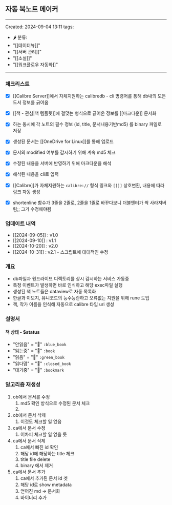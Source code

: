 ## 자동 북노트 메이커

---
Created: 2024-09-04 13:11
tags:
  - 🌶️
분류:
  - "[[데이터뷰]]"
  - "[[서버 관리]]"
  - "[[소설]]"
  - "[[워크플로우 자동화]]"
---

### 체크리스트
- [x] [[Calibre Server]]에서 자체지원하는 calibredb - cli 명령어를 통해 db내의 모든 도서 정보를 긁어옴
- [x] [[책 - 관심|책 템플릿]]에 걸맞는 형식으로 긁어온 정보를 [[마크다운]] 문서화
- [x] 하는 동시에 각 노트의 필수 정보 (id, title, 문서내용기반md5) 를 binary 파일로 저장
- [x] 생성된 문서는 [[OneDrive for Linux]]를 통해 업로드
- [x] 문서의 modified 여부를 감시하기 위해 계속 md5 체크
- [x] 수정된 내용을 서버에 반영하기 위해 마크다운을 해석
- [x] 해석된 내용을 cli로 입력
- [x] [[Calibre]]가 자체지원하는 `calibre://` 형식 링크와 `[[]]` 상호변환, 내용에 따라 링크 자동 생성
- [x] shortenline 함수가 3줄을 2줄로, 2줄을 1줄로 바꾸다보니 더블엔터가 싹 사라져버림;; 그거 수정해야됨


### 업데이트 내역
- [[2024-09-05]] : v1.0
- [[2024-09-10]] : v1.1
- [[2024-10-20]] : v2.0
- [[2024-10-31]] : v2.1 - 스크립트에 대대적인 수정

### 개요
- db파일과 원드라이브 디렉토리를 상시 감시하는 서비스 가동중
- 특정 이벤트가 발생하면 바로 인식하고 해당 exec파일 실행
- 생성된 책 노트들은 dataview로 자동 목록화
- 한글과 이모지, 유니코드의 능수능란하고 오류없는 지원을 위해 rune 도입
- 책, 작가 이름을 인식해 자동으로 calibre 타입 uri 생성

### 설명서
#### 책 상태 - $status
- "안읽음" = "📘" `:blue_book`
- "읽는중" = "📖" `:book`
- "읽음" = "📗" `:green_book`
- "읽다맘" = "📕" `:closed_book`
- "대기중" = "🔖" `:bookmark`

### 알고리즘 재생성
1. ob에서 문서를 수정
	1. md5 확인 방식으로 수정된 문서 체크
	2. 
2. ob에서 문서 삭제
	1. 이것도 체크할 일 없음
3. ca에서 문서 수정
	1. 어차피 체크할 일 없을 듯
4. ca에서 문서 삭제
	1. ca에서 빠진 id 확인
	2. 해당 id에 해당하는 title 체크
	3. title file delete
	4. binary 에서 제거
5. ca에서 문서 추가
	1. ca에서 추가된 문서 id 겟
	2. 해당 id로 show metadata
	3. 얻어진 md -> 문서화
	4. 바이너리 추가